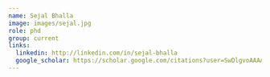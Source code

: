 ```yaml
---
name: Sejal Bhalla
image: images/sejal.jpg
role: phd
group: current
links:
  linkedin: http://linkedin.com/in/sejal-bhalla
  google_scholar: https://scholar.google.com/citations?user=SwDlgvoAAAAJ&hl=en
---
```

